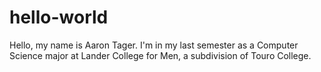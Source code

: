 # hello-world

Hello, my name is Aaron Tager. I'm in my last semester as a Computer Science major at Lander College for Men, a subdivision of Touro College.
